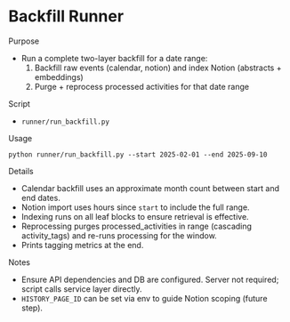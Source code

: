 # Backfill Runner

Purpose
- Run a complete two-layer backfill for a date range:
  1) Backfill raw events (calendar, notion) and index Notion (abstracts + embeddings)
  2) Purge + reprocess processed activities for that date range

Script
- `runner/run_backfill.py`

Usage
```
python runner/run_backfill.py --start 2025-02-01 --end 2025-09-10
```

Details
- Calendar backfill uses an approximate month count between start and end dates.
- Notion import uses hours since `start` to include the full range.
- Indexing runs on all leaf blocks to ensure retrieval is effective.
- Reprocessing purges processed_activities in range (cascading activity_tags) and re-runs processing for the window.
- Prints tagging metrics at the end.

Notes
- Ensure API dependencies and DB are configured. Server not required; script calls service layer directly.
- `HISTORY_PAGE_ID` can be set via env to guide Notion scoping (future step).

